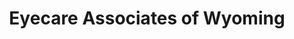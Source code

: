 ---
title: "Eyecare Associates of Wyoming"
url: /gillette/eyecare-associates-of-wyoming/
shop: Optiker
---